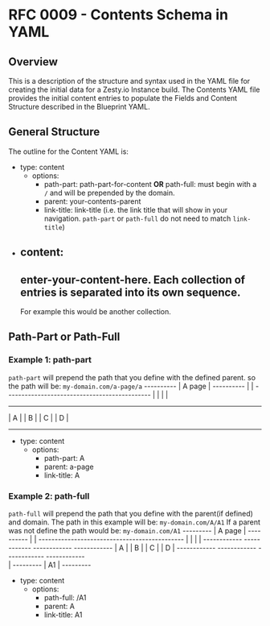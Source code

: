 # RFC 0009 - Contents Schema in YAML

## Overview
This is a description of the structure and syntax used in the YAML file for creating the initial data for a Zesty.io Instance build. The Contents YAML file provides the initial content entries to populate the Fields and Content Structure described in the Blueprint YAML.

## General Structure
The outline for the Content YAML is:
* type: content
  * options:
    * path-part: path-part-for-content **OR** path-full: must begin with a `/` and will be prepended by the domain.
    * parent: your-contents-parent
    * link-title: link-title (i.e. the link title that will show in your navigation. `path-part` or `path-full` do not need to match `link-title`)
* content:
  -
  enter-your-content-here. Each collection of entries is separated into its own sequence.
  -
  For example this would be another collection.

##  Path-Part or Path-Full
### Example 1: path-part
`path-part` will prepend the path that you define with the defined parent. so the path will be: `my-domain.com/a-page/a`
                       ----------
                       | A page |
                       ----------
                            |
                            |
        ---------------------------------------------
        |            |             |                |
  ------------  ------------  ------------    ------------
  |    A     |  |    B    |   |    C    |     |     D    |
  ------------  ------------  ------------    ------------  

  * type: content
    * options:
      * path-part: A
      * parent: a-page
      * link-title: A

### Example 2: path-full
`path-full` will prepend the path that you define with the parent(if defined) and domain. The path in this example will be: `my-domain.com/A/A1` If a parent was not define the path would be: `my-domain.com/A1`
                              ---------
                              | A page |
                              ----------
                                  |
                                  |
              ---------------------------------------------
              |            |             |                |
        ------------  ------------  ------------    ------------
        |    A     |  |    B    |   |    C    |     |     D    |
        ------------  ------------  ------------    ------------  
              |
          ---------
          |  A1   |
          ---------

  * type: content
    * options:
      * path-full: /A1
      * parent: A
      * link-title: A1
